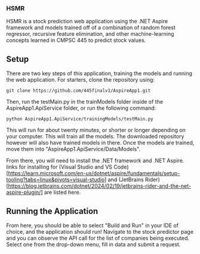 ### HSMR
HSMR is a stock prediction web application using the .NET Aspire framework and models trained off of a combination of random forest regressor, recursive feature elimination, and other machine-learning concepts learned in CMPSC 445 to predict stock values.

## Setup
There are two key steps of this application, training the models and running the web application. For starters, clone the repository using:
```console
git clone https://github.com/445finalv1/AspireApp1.git
```

Then, run the testMain.py in the trainModels folder inside of the AspireApp1.ApiService folder, or run the following command:

```console
python AspireApp1.ApiService/trainingModels/testMain.py
```

This will run for about twenty minutes, or shorter or longer depending on your computer. This will train all the models. The downloaded repository however will also have trained models in there.
Once the models are trained, move them into "AspireApp1.ApiService/Data/Models".

From there, you will need to install the .NET framework and .NET Aspire. links for installing for (Visual Studio and VS Code)[https://learn.microsoft.com/en-us/dotnet/aspire/fundamentals/setup-tooling?tabs=linux&pivots=visual-studio] and (JetBrains Rider)[https://blog.jetbrains.com/dotnet/2024/02/19/jetbrains-rider-and-the-net-aspire-plugin/] are listed here.

## Running the Application

From here, you should be able to select "Build and Run" in your IDE of choice, and the application should run! Navigate to the stock predictor page and you can observe the API call for the list of companies being executed. Select one from the drop-down menu, fill in data and submit a request.
